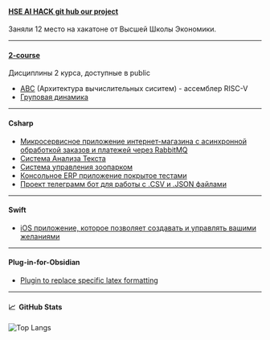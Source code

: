 
#### [HSE AI HACK git hub our project](https://github.com/isogonalconjugate/hse-ai-hackaton)
Заняли 12 место на хакатоне от Высшей Школы Экономики.

---
#### [2-course](https://github.com/krevetka-is-afk/2-course)
Дисциплины 2 курса, доступные в public 
- [АВС](https://github.com/krevetka-is-afk/2-course/tree/main/%D0%90%D0%92%D0%A1) (Архитектура вычислительных сиситем) - ассемблер RISC-V
- [Груповая динамика](https://github.com/krevetka-is-afk/2-course/tree/main/%D0%93%D1%80%D1%83%D0%BF%D0%BF%D0%BE%D0%B2%D0%B0%D1%8F%20%D0%B4%D0%B8%D0%BD%D0%B0%D0%BC%D0%B8%D0%BA%D0%B0)
---

#### Csharp
- [Микросервисное приложение интернет-магазина с асинхронной обработкой заказов и платежей через RabbitMQ](https://github.com/krevetka-is-afk/AsyncShop/tree/main)
- [Система Анализа Текста](https://github.com/krevetka-is-afk/SD_CW_2)
- [Система управления зоопарком](https://github.com/krevetka-is-afk/WebAppZoo)
- [Консольное ERP приложение покрытое тестами](https://github.com/krevetka-is-afk/ERPSysZoo)
- [Проект телеграмм бот для работы с .CSV и .JSON файлами](https://github.com/krevetka-is-afk/Csharp/tree/main)


---

#### Swift
- [iOS приложение, которое позволяет создавать и управлять вашими желаниями](https://github.com/krevetka-is-afk/Wish-maker-App-2)
---

#### Plug-in-for-Obsidian
- [Plugin to replace specific latex formatting](https://github.com/krevetka-is-afk/Plug-in-for-Obsidian)
---

#### 📈 &nbsp;GitHub Stats
![Top Langs](https://github-readme-stats.vercel.app/api/top-langs/?username=krevetka-is-afk&layout=compact&theme=default)
